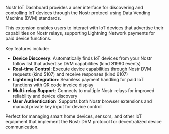 Nostr IoT Dashboard provides a user interface for discovering and controlling IoT devices through the Nostr protocol using Data Vending Machine (DVM) standards.

This extension enables users to interact with IoT devices that advertise their capabilities on Nostr relays, supporting Lightning Network payments for paid device functions.

Key features include:

- **Device Discovery**: Automatically finds IoT devices from your Nostr follow list that advertise DVM capabilities (kind 31990 events)
- **Real-time Control**: Execute device capabilities through Nostr DVM requests (kind 5107) and receive responses (kind 6107)
- **Lightning Integration**: Seamless payment handling for paid IoT functions with QR code invoice display
- **Multi-relay Support**: Connects to multiple Nostr relays for improved reliability and device discovery
- **User Authentication**: Supports both Nostr browser extensions and manual private key input for device control

Perfect for managing smart home devices, sensors, and other IoT equipment that implement the Nostr DVM protocol for decentralized device communication.
